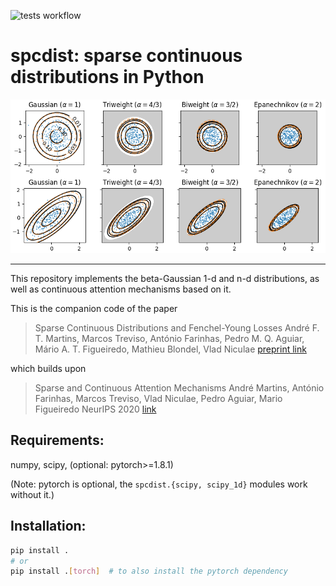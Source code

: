 ![tests workflow](https://github.com/deep-spin/sparse_continuous_distributions/actions/workflows/test.yml/badge.svg)

# spcdist: sparse continuous distributions in Python

<img src="spcdist_samples.png" alt="Contours of, and samples from,
several beta-Gaussian distributions, with spherical and 
full-covariance settings.">

------------------------------------------------------

This repository implements the beta-Gaussian 1-d and n-d distributions,
as well as continuous attention mechanisms based on it.

This is the companion code of the paper

> Sparse Continuous Distributions and Fenchel-Young Losses
> André F. T. Martins, Marcos Treviso, António Farinhas, Pedro M. Q. Aguiar, Mário A. T. Figueiredo, Mathieu Blondel, Vlad Niculae
> [preprint link](https://arxiv.org/abs/2108.01988)

which builds upon

> Sparse and Continuous Attention Mechanisms
> André Martins, António Farinhas, Marcos Treviso, Vlad Niculae, Pedro Aguiar, Mario Figueiredo
> NeurIPS 2020
> [link](https://papers.neurips.cc/paper/2020/hash/f0b76267fbe12b936bd65e203dc675c1-Abstract.html)

## Requirements:

numpy, scipy, (optional: pytorch>=1.8.1)

(Note: pytorch is optional, the `spcdist.{scipy, scipy_1d}` modules work without it.)

## Installation:

```bash
pip install .
# or
pip install .[torch]  # to also install the pytorch dependency 
```
